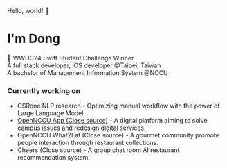 
Hello, world! 👋

# I'm Dong

 WWDC24 Swift Student Challenge Winner \
A full stack developer, iOS developer @Taipei, Taiwan \
A bachelor of Management Information System @NCCU

### Currently working on

- CSRone NLP research - Optimizing manual workflow with the power of Large Language Model.
- [OpenNCCU App (Close source)](https://opennccu.com) - A digital platform aiming to solve campus issues and redesign digital services.
- OpenNCCU What2Eat (Close source) - A gourmet community promote people interaction through restaurant collections.
- Cheers (Close source) - A group chat room AI restaurant recommendation system.
